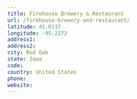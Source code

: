 ```yaml
---
title: Firehouse Brewery & Restaurant
url: /firehouse-brewery-and-restaurant/
latitude: 41.0117
longitude: -95.2272
address1: 
address2: 
city: Red Oak
state: Iowa
code: 
country: United States
phone: 
website: 
---
```


